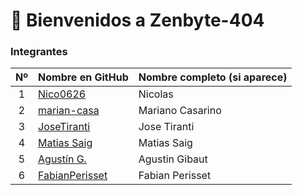# 🚀 Bienvenidos a **Zenbyte-404**


### Integrantes

| Nº | Nombre en GitHub | Nombre completo (si aparece) |
|:--:|:-----------------|:-----------------------------|
| 1  | [Nico0626](https://github.com/Nico0626) | Nicolas|
| 2  | [marian-casa](https://github.com/marian-casa) | Mariano Casarino |
| 3  | [JoseTiranti](https://github.com/JoseTiranti) | Jose Tiranti |
| 4  | [Matias Saig](https://github.com/Matias-Saig) | Matias Saig |
| 5  | [Agustín G.](https://github.com/AgustinGibaut) | Agustin Gibaut |
| 6  | [FabianPerisset](https://github.com/FabianPerisset) | Fabian Perisset |
